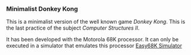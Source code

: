 ### Minimalist Donkey Kong

This is a minimalist version of the well known game *Donkey Kong*. This is the last practice of the subject *Computer Structures II*.

It has been developed with the Motorola 68K processor. It can only be executed in a simulator that emulates this processor [Easy68K Simulator](http://www.easy68k.com/)